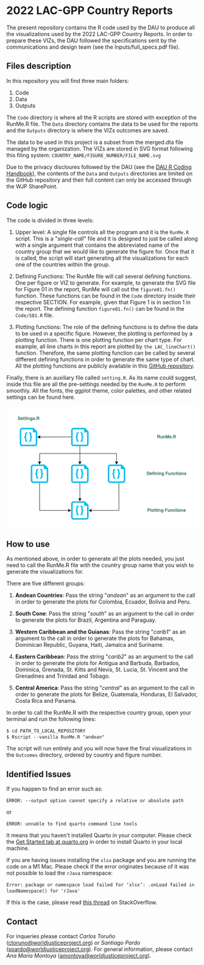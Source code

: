 # 2022 LAC-GPP Country Reports

The present repository contains the R code used by the DAU to produce all the visualizations used by the 2022 LAC-GPP Country Reports. In order to prepare these VIZs, the DAU followed the specifications sent by the communications and design team (see the Inputs/full_specs.pdf file).

## Files description
In this repository you will find three main folders:

1. Code
2. Data
3. Outputs

The `Code` directory is where all the R scripts are stored with exception of the RunMe.R file. The `Data` directory contains the data to be used for the reports and the `Outputs` directory is where the VIZs outcomes are saved.

The data to be used in this project is a subset from the merged.dta file managed by the organization. The VIZs are stored in SVG format following this filing system: `COUNTRY_NAME/FIGURE_NUMBER/FILE_NAME.svg`

Due to the privacy discloures followed by the DAU (see the [DAU R Coding Handbook](https://ctoruno.quarto.pub/wjp-r-handbook/)), the contents of the `Data` and `Outputs` directories are limited on the GitHub repository and their full content can only be accessed through the WJP SharePoint.

## Code logic

The code is divided in three levels:

1. Upper level: A single file controls all the program and it is the `RunMe.R` script. This is a "_single-call_" file and it is designed to just be called along with a single argument that contains the abbreviated name of the country group that we would like to generate the figure for. Once that it is called, the script will start generating all the visualizations for each one of the countries within the group.

2. Defining Functions: The RunMe file will call several defining functions. One per figure or VIZ to generate. For example, to generate the SVG file for Figure 01 in the report, RunMe will call out the `figure01.fn()` function. These functions can be found in the `Code` directory inside their respective SECTION. For example, given that Figure 1 is in section 1 in the report. The defining function `figure01.fn()` can be found in the `Code/S01.R` file.

3. Plotting functions: The role of the defining functions is to define the data to be used in a specific figure. However, the plotting is performed by a plotting function. There is one plotting function per chart type. For example, all line charts in this report are plotted by `the LAC_lineChart()` function. Therefore, the same plotting function can be called by several different defining functions in order to generate the same type of chart. All the plotting functions are publicly available in this [GitHub repository](https://github.com/ctoruno/WJP-Data-Viz/tree/main/LAC).

Finally, there is an auxiliary file called `setting.R`. As its name could suggest, inside this file are all the pre-settings needed by the `RunMe.R` to perform smoothly. All the fonts, the ggplot theme, color palettes, and other related settings can be found here.

![Code Logic](Inputs/code_structure.png)

## How to use
As mentioned above, in order to generate all the plots needed, you just need to call the RunMe.R file with the country group name that you wish to generate the visualizations for.

There are five different groups:

1. **Andean Countries**: Pass the string "_andean_" as an argument to the call in order to generate the plots for Colombia, Ecuador, Bolivia and Peru.

2. **South Cone**: Pass the string "_south_" as an argument to the call in order to generate the plots for Brazil, Argentina and Paraguay.

3. **Western Caribbean and the Guianas**: Pass the string "_carib1_" as an argument to the call in order to generate the plots for Bahamas, Dominican Republic, Guyana, Haiti, Jamaica and Suriname.

4. **Eastern Caribbean**: Pass the string "_carib2_" as an argument to the call in order to generate the plots for  Antigua and Barbuda, Barbados, Dominica, Grenada, St. Kitts and Nevis, St. Lucia, St. Vincent and the Grenadines and Trinidad and Tobago.

5. **Central America**: Pass the string "_central_" as an argument to the call in order to generate the plots for Belize, Guatemala, Honduras, El Salvador, Costa Rica and Panama.

In order to call the RunMe.R with the respective country group, open  your terminal and run the following lines:

```
$ cd PATH_TO_LOCAL_REPOSITORY
$ Rscript --vanilla RunMe.R "andean"
```

The script will run entirely and you will now have the final visualizations in the `Outcomes` directory, ordered by country and figure number. 

## Identified Issues

If you happen to find an error such as: 

```
ERROR: --output option cannot specify a relative or absolute path
```

or

```
ERROR: unnable to find quarto command line tools
```

It means that you haven't installed Quarto in your computer. Please check the [Get Started tab at quarto.org](https://quarto.org/docs/get-started/) in order to install Quarto in your local machine.

If you are having issues installing the `xlsx` package and you are running the code on a M1 Mac. Please check if the error originates because of it was not possible to load the `rJava` namespace:

```
Error: package or namespace load failed for ‘xlsx’: .onLoad failed in loadNamespace() for 'rJava'
```

If this is the case, please read [this thread](https://stackoverflow.com/questions/74893942/error-running-xlsx-and-rjava-on-mac-with-m1) on StackOverflow.

## Contact
For inqueries please contact _Carlos Toruño_ (ctoruno@worldjusticeproject.org) or _Santiago Pardo_ (spardo@worldjusticeproject.org). For general information, please contact _Ana María Montoya_ (amontoya@worldjusticeproject.org).
